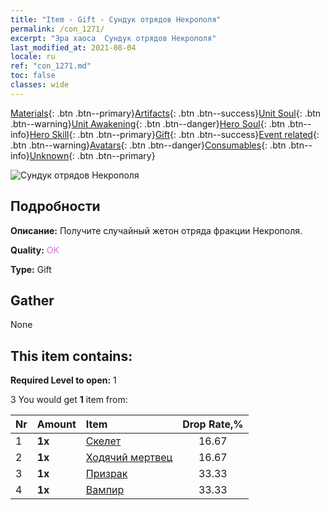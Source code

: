 ```yaml
---
title: "Item - Gift - Сундук отрядов Некрополя"
permalink: /con_1271/
excerpt: "Эра хаоса  Сундук отрядов Некрополя"
last_modified_at: 2021-08-04
locale: ru
ref: "con_1271.md"
toc: false
classes: wide
---
```

 [Materials](/ItemsRU/){: .btn .btn--primary}[Artifacts](/ItemsRU/Artifacts/){: .btn .btn--success}[Unit Soul](/ItemsRU/UnitSoul/){: .btn .btn--warning}[Unit Awakening](/ItemsRU/UnitAwakening/){: .btn .btn--danger}[Hero Soul](/ItemsRU/HeroSoul/){: .btn .btn--info}[Hero Skill](/ItemsRU/HeroSkill/){: .btn .btn--primary}[Gift](/ItemsRU/Gift/){: .btn .btn--success}[Event related](/ItemsRU/Events/){: .btn .btn--warning}[Avatars](/ItemsRU/Avatars/){: .btn .btn--danger}[Consumables](/ItemsRU/Consumables/){: .btn .btn--info}[Unknown](/ItemsRU/Unknown/){: .btn .btn--primary}

 ![Сундук отрядов Некрополя](/images/t/i_904003.png)

## Подробности
 **Описание:** Получите случайный жетон отряда фракции Некрополя.

 **Quality:** <span style="color: #DA70D6">OK</span>

 **Type:** Gift

## Gather

  None

## This item contains:

 **Required Level to open:** 1

 3 You would get **1** item  from:

  | Nr | Amount |     Item    | Drop Rate,% |
  |:---|:-------|:------------|:---------:|
  | 1 |  **1x** | [Скелет](/ItemsRU/unt_208/) | 16.67 | 
  | 2 |  **1x** | [Ходячий мертвец](/ItemsRU/unt_209/) | 16.67 | 
  | 3 |  **1x** | [Призрак](/ItemsRU/unt_210/) | 33.33 | 
  | 4 |  **1x** | [Вампир](/ItemsRU/unt_211/) | 33.33 | 
